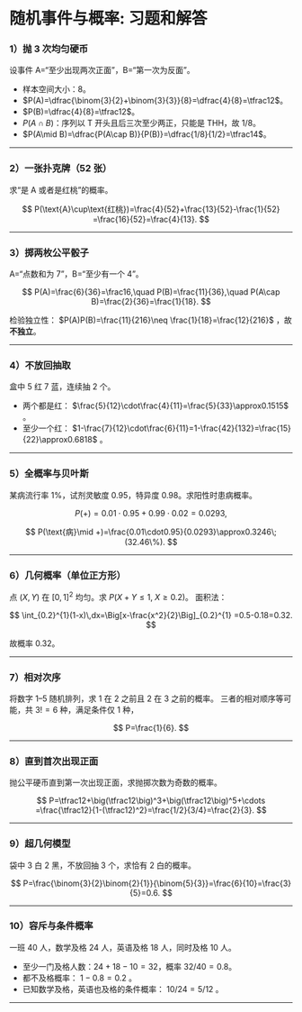 # 随机事件与概率: 习题和解答

### 1）抛 3 次均匀硬币

设事件 A=“至少出现两次正面”，B=“第一次为反面”。

* 样本空间大小：$8$。
* $P(A)=\dfrac{\binom{3}{2}+\binom{3}{3}}{8}=\dfrac{4}{8}=\tfrac12$。
* $P(B)=\dfrac{4}{8}=\tfrac12$。
* $P(A\cap B)$：序列以 T 开头且后三次至少两正，只能是 THH，故 $1/8$。
* $P(A\mid B)=\dfrac{P(A\cap B)}{P(B)}=\dfrac{1/8}{1/2}=\tfrac14$。

---

### 2）一张扑克牌（52 张）

求“是 A 或者是红桃”的概率。

$$
P(\text{A}\cup\text{红桃})=\frac{4}{52}+\frac{13}{52}-\frac{1}{52}
=\frac{16}{52}=\frac{4}{13}.
$$

---

### 3）掷两枚公平骰子

A=“点数和为 7”，B=“至少有一个 4”。

$$
P(A)=\frac{6}{36}=\frac16,\quad
P(B)=\frac{11}{36},\quad
P(A\cap B)=\frac{2}{36}=\frac{1}{18}.
$$

检验独立性： $P(A)P(B)=\frac{11}{216}\neq \frac{1}{18}=\frac{12}{216}$ ，故 **不独立**。

---

### 4）不放回抽取

盒中 5 红 7 蓝，连续抽 2 个。

* 两个都是红： $\frac{5}{12}\cdot\frac{4}{11}=\frac{5}{33}\approx0.1515$ 。
* 至少一个红： $1-\frac{7}{12}\cdot\frac{6}{11}=1-\frac{42}{132}=\frac{15}{22}\approx0.6818$ 。

---

### 5）全概率与贝叶斯

某病流行率 1%，试剂灵敏度 0.95，特异度 0.98。求阳性时患病概率。

$$
P(+)=0.01\cdot0.95+0.99\cdot0.02=0.0293,
$$

$$
P(\text{病}\mid +)=\frac{0.01\cdot0.95}{0.0293}\approx0.3246\;(32.46\%).
$$

---

### 6）几何概率（单位正方形）

点 $(X,Y)$ 在 $[0,1]^2$ 均匀。求 $P(X+Y\le 1,\; X\ge 0.2)$。
面积法：

$$
\int_{0.2}^{1}(1-x)\,dx=\Big[x-\frac{x^2}{2}\Big]_{0.2}^{1}
=0.5-0.18=0.32.
$$

故概率 $0.32$。

---

### 7）相对次序

将数字 1–5 随机排列，求 1 在 2 之前且 2 在 3 之前的概率。
三者的相对顺序等可能，共 $3!=6$ 种，满足条件仅 1 种，

$$
P=\frac{1}{6}.
$$

---

### 8）直到首次出现正面

抛公平硬币直到第一次出现正面，求抛掷次数为奇数的概率。

$$
P=\tfrac12+\big(\tfrac12\big)^3+\big(\tfrac12\big)^5+\cdots
=\frac{\tfrac12}{1-(\tfrac12)^2}=\frac{1/2}{3/4}=\frac{2}{3}.
$$

---

### 9）超几何模型

袋中 3 白 2 黑，不放回抽 3 个，求恰有 2 白的概率。

$$
P=\frac{\binom{3}{2}\binom{2}{1}}{\binom{5}{3}}=\frac{6}{10}=\frac{3}{5}=0.6.
$$

---

### 10）容斥与条件概率

一班 40 人，数学及格 24 人，英语及格 18 人，同时及格 10 人。

* 至少一门及格人数：$24+18-10=32$，概率 $32/40=0.8$。
* 都不及格概率： $1-0.8=0.2$ 。
* 已知数学及格，英语也及格的条件概率： $10/24=5/12$ 。

---


